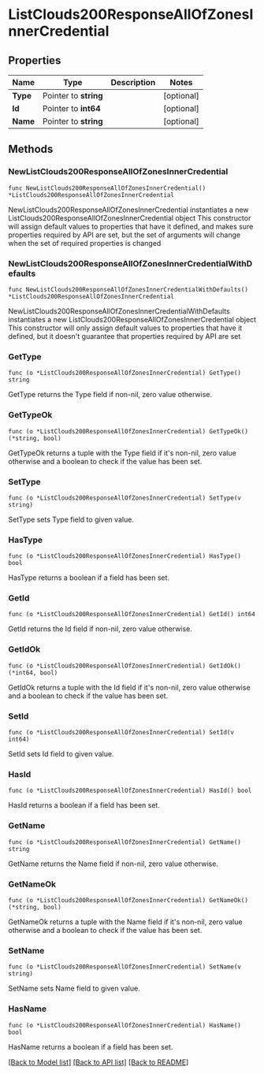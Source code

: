 # ListClouds200ResponseAllOfZonesInnerCredential

## Properties

Name | Type | Description | Notes
------------ | ------------- | ------------- | -------------
**Type** | Pointer to **string** |  | [optional] 
**Id** | Pointer to **int64** |  | [optional] 
**Name** | Pointer to **string** |  | [optional] 

## Methods

### NewListClouds200ResponseAllOfZonesInnerCredential

`func NewListClouds200ResponseAllOfZonesInnerCredential() *ListClouds200ResponseAllOfZonesInnerCredential`

NewListClouds200ResponseAllOfZonesInnerCredential instantiates a new ListClouds200ResponseAllOfZonesInnerCredential object
This constructor will assign default values to properties that have it defined,
and makes sure properties required by API are set, but the set of arguments
will change when the set of required properties is changed

### NewListClouds200ResponseAllOfZonesInnerCredentialWithDefaults

`func NewListClouds200ResponseAllOfZonesInnerCredentialWithDefaults() *ListClouds200ResponseAllOfZonesInnerCredential`

NewListClouds200ResponseAllOfZonesInnerCredentialWithDefaults instantiates a new ListClouds200ResponseAllOfZonesInnerCredential object
This constructor will only assign default values to properties that have it defined,
but it doesn't guarantee that properties required by API are set

### GetType

`func (o *ListClouds200ResponseAllOfZonesInnerCredential) GetType() string`

GetType returns the Type field if non-nil, zero value otherwise.

### GetTypeOk

`func (o *ListClouds200ResponseAllOfZonesInnerCredential) GetTypeOk() (*string, bool)`

GetTypeOk returns a tuple with the Type field if it's non-nil, zero value otherwise
and a boolean to check if the value has been set.

### SetType

`func (o *ListClouds200ResponseAllOfZonesInnerCredential) SetType(v string)`

SetType sets Type field to given value.

### HasType

`func (o *ListClouds200ResponseAllOfZonesInnerCredential) HasType() bool`

HasType returns a boolean if a field has been set.

### GetId

`func (o *ListClouds200ResponseAllOfZonesInnerCredential) GetId() int64`

GetId returns the Id field if non-nil, zero value otherwise.

### GetIdOk

`func (o *ListClouds200ResponseAllOfZonesInnerCredential) GetIdOk() (*int64, bool)`

GetIdOk returns a tuple with the Id field if it's non-nil, zero value otherwise
and a boolean to check if the value has been set.

### SetId

`func (o *ListClouds200ResponseAllOfZonesInnerCredential) SetId(v int64)`

SetId sets Id field to given value.

### HasId

`func (o *ListClouds200ResponseAllOfZonesInnerCredential) HasId() bool`

HasId returns a boolean if a field has been set.

### GetName

`func (o *ListClouds200ResponseAllOfZonesInnerCredential) GetName() string`

GetName returns the Name field if non-nil, zero value otherwise.

### GetNameOk

`func (o *ListClouds200ResponseAllOfZonesInnerCredential) GetNameOk() (*string, bool)`

GetNameOk returns a tuple with the Name field if it's non-nil, zero value otherwise
and a boolean to check if the value has been set.

### SetName

`func (o *ListClouds200ResponseAllOfZonesInnerCredential) SetName(v string)`

SetName sets Name field to given value.

### HasName

`func (o *ListClouds200ResponseAllOfZonesInnerCredential) HasName() bool`

HasName returns a boolean if a field has been set.


[[Back to Model list]](../README.md#documentation-for-models) [[Back to API list]](../README.md#documentation-for-api-endpoints) [[Back to README]](../README.md)



